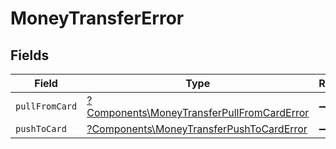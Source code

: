 # MoneyTransferError


## Fields

| Field                                                                                                   | Type                                                                                                    | Required                                                                                                | Description                                                                                             |
| ------------------------------------------------------------------------------------------------------- | ------------------------------------------------------------------------------------------------------- | ------------------------------------------------------------------------------------------------------- | ------------------------------------------------------------------------------------------------------- |
| `pullFromCard`                                                                                          | [?Components\MoneyTransferPullFromCardError](../../Models/Components/MoneyTransferPullFromCardError.md) | :heavy_minus_sign:                                                                                      | N/A                                                                                                     |
| `pushToCard`                                                                                            | [?Components\MoneyTransferPushToCardError](../../Models/Components/MoneyTransferPushToCardError.md)     | :heavy_minus_sign:                                                                                      | N/A                                                                                                     |